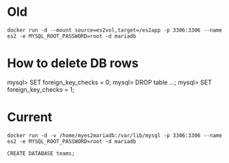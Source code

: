 # Old
`docker run -d --mount source=es2vol,target=/es2app -p 3306:3306 --name es2 -e MYSQL_ROOT_PASSWORD=root -d mariadb`

# How to delete DB rows
mysql> SET foreign_key_checks = 0;
mysql> DROP table ...;
mysql> SET foreign_key_checks = 1;

# Current
`docker run -d -v /home/myes2mariadb:/var/lib/mysql -p 3306:3306 --name es2 -e MYSQL_ROOT_PASSWORD=root -d mariadb`

`CREATE DATABASE teams;`

